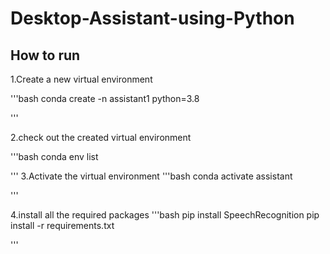 # Desktop-Assistant-using-Python

## How to run

1.Create a new virtual environment

'''bash
conda create -n assistant1 python=3.8

'''

2.check out the created virtual environment

'''bash
conda env list

'''
3.Activate the virtual environment
'''bash
conda activate assistant

'''

4.install all the  required packages
'''bash
pip install SpeechRecognition
pip install -r requirements.txt

'''